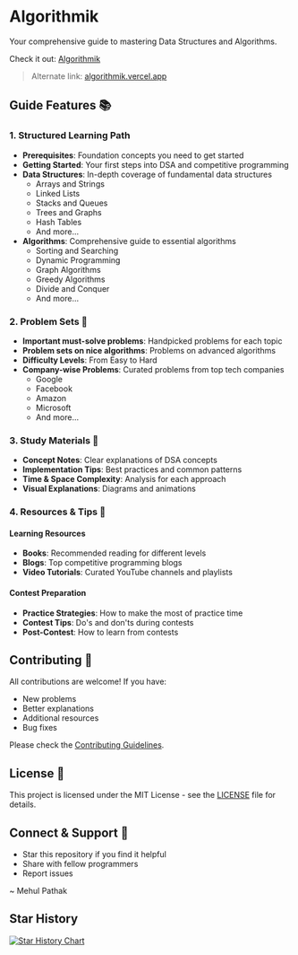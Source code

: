 # Algorithmik

Your comprehensive guide to mastering Data Structures and Algorithms.

Check it out: [Algorithmik](https://www.algorithmik.in/)

> Alternate link: [algorithmik.vercel.app](https://algorithmik.vercel.app/)

## Guide Features 📚

### 1. Structured Learning Path
- **Prerequisites**: Foundation concepts you need to get started
- **Getting Started**: Your first steps into DSA and competitive programming
- **Data Structures**: In-depth coverage of fundamental data structures
  - Arrays and Strings
  - Linked Lists
  - Stacks and Queues
  - Trees and Graphs
  - Hash Tables
  - And more...
- **Algorithms**: Comprehensive guide to essential algorithms
  - Sorting and Searching
  - Dynamic Programming
  - Graph Algorithms
  - Greedy Algorithms
  - Divide and Conquer
  - And more...

### 2. Problem Sets 💪
- **Important must-solve problems**: Handpicked problems for each topic
- **Problem sets on nice algorithms**: Problems on advanced algorithms
- **Difficulty Levels**: From Easy to Hard
- **Company-wise Problems**: Curated problems from top tech companies
  - Google
  - Facebook
  - Amazon
  - Microsoft
  - And more...

### 3. Study Materials 📝
- **Concept Notes**: Clear explanations of DSA concepts
- **Implementation Tips**: Best practices and common patterns
- **Time & Space Complexity**: Analysis for each approach
- **Visual Explanations**: Diagrams and animations

### 4. Resources & Tips 🚀

#### Learning Resources
- **Books**: Recommended reading for different levels
- **Blogs**: Top competitive programming blogs
- **Video Tutorials**: Curated YouTube channels and playlists

#### Contest Preparation
- **Practice Strategies**: How to make the most of practice time
- **Contest Tips**: Do's and don'ts during contests
- **Post-Contest**: How to learn from contests

## Contributing 🤝

All contributions are welcome! If you have:
- New problems
- Better explanations
- Additional resources
- Bug fixes

Please check the [Contributing Guidelines](CONTRIBUTING.md).

## License 📄

This project is licensed under the MIT License - see the [LICENSE](LICENSE) file for details.

## Connect & Support 🌟

- Star this repository if you find it helpful
- Share with fellow programmers
- Report issues

~ Mehul Pathak

## Star History

[![Star History Chart](https://api.star-history.com/svg?repos=m3hu1/algorithmik&type=Date)](https://star-history.com/#m3hu1/algorithmik&Date)

